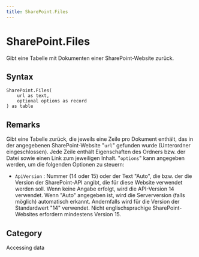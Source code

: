 ```yaml
---
title: SharePoint.Files
---
```


# SharePoint.Files


Gibt eine Tabelle mit Dokumenten einer SharePoint-Website zurück.


## Syntax

```powerquery
SharePoint.Files(
    url as text,
    optional options as record
) as table
```


## Remarks

Gibt eine Tabelle zurück, die jeweils eine Zeile pro Dokument enthält, das in der angegebenen SharePoint-Website "<code>url</code>" gefunden wurde (Unterordner eingeschlossen). Jede Zeile enthält Eigenschaften des Ordners bzw. der Datei sowie einen Link zum jeweiligen Inhalt. "<code>options</code>" kann angegeben werden, um die folgenden Optionen zu steuern:    <ul><li><code>ApiVersion</code> : Nummer (14 oder 15) oder der Text &quot;Auto&quot;, die bzw. der die Version der SharePoint-API angibt, die f&#252;r diese Website verwendet werden soll. Wenn keine Angabe erfolgt, wird die API-Version 14 verwendet. Wenn &quot;Auto&quot; angegeben ist, wird die Serverversion (falls m&#246;glich) automatisch erkannt. Andernfalls wird f&#252;r die Version der Standardwert &quot;14&quot; verwendet. Nicht englischsprachige SharePoint-Websites erfordern mindestens Version 15.</li></ul>    



## Category
Accessing data
